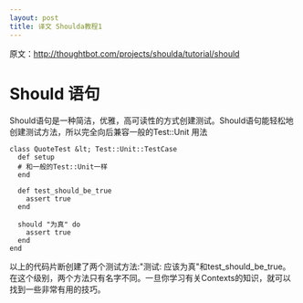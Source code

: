 ```yaml
--- 
layout: post
title: 译文 Shoulda教程1
---
```

原文：http://thoughtbot.com/projects/shoulda/tutorial/should

# Should 语句

Should语句是一种简洁，优雅，高可读性的方式创建测试。Should语句能轻松地创建测试方法，所以完全向后兼容一般的Test::Unit 用法

    class QuoteTest &lt; Test::Unit::TestCase
      def setup
      # 和一般的Test::Unit一样
      end
     
      def test_should_be_true
        assert true
      end
     
      should "为真" do
        assert true
      end
    end

以上的代码片断创建了两个测试方法:"测试: 应该为真"和test_should_be_true。在这个级别，两个方法只有名字不同。一旦你学习有关Contexts的知识，就可以找到一些非常有用的技巧。
